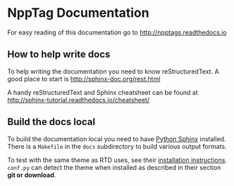 # NppTag Documentation #

For easy reading of this documentation go to http://npptags.readthedocs.io

## How to help write docs ##

To help writing the documentation you need to know reStructuredText.
A good place to start is http://sphinx-doc.org/rest.html

A handy reStructuredText and Sphinx cheatsheet can be found at
http://sphinx-tutorial.readthedocs.io/cheatsheet/

## Build the docs local ##

To build the documentation local you need to have [Python Sphinx](http://sphinx-doc.org/) installed.
There is a `Makefile` in the `docs` subdirectory to build various output formats.

To test with the same theme as RTD uses, see their [installation instructions](https://github.com/snide/sphinx_rtd_theme).
`conf.py` can detect the theme when installed as described in their section **git or download**.
